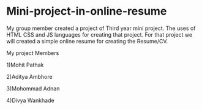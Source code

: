 # Mini-project-in-online-resume
<P>My group member created a project of Third year mini project.
The uses of HTML CSS and JS languages for creating that project.
For that project we will created a simple online resume for creating the Resume/CV.</p>

<p1>My project Members</p1>
<p>1)Mohit Pathak</p>
<p>2)Aditya Ambhore</p>
<p>3)Mohommad Adnan</p>
<p>4)Divya Wankhade</p>


